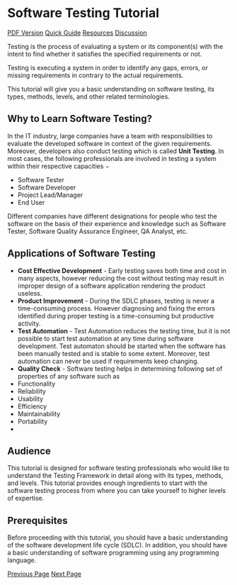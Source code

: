 # Software Testing Tutorial
[PDF Version](../software_testing/software_testing_pdf_version.md)
[Quick Guide](../software_testing/software_testing_quick_guide.md)
[Resources](../software_testing/software_testing_useful_resources.md)
[Discussion](../software_testing/software_testing_discussion.md)

Testing is the process of evaluating a system or its component(s) with the intent to find whether it satisfies the specified requirements or not.

Testing is executing a system in order to identify any gaps, errors, or missing requirements in contrary to the actual requirements.

This tutorial will give you a basic understanding on software testing, its types, methods, levels, and other related terminologies.

## Why to Learn Software Testing?
In the IT industry, large companies have a team with responsibilities to evaluate the developed software in context of the given requirements. Moreover, developers also conduct testing which is called **Unit Testing**. In most cases, the following professionals are involved in testing a system within their respective capacities −

   * Software Tester
   * Software Developer
   * Project Lead/Manager
   * End User

Different companies have different designations for people who test the software on the basis of their experience and knowledge such as Software Tester, Software Quality Assurance Engineer, QA Analyst, etc.

## Applications of Software Testing
   * **Cost Effective Development** - Early testing saves both time and cost in many aspects, however reducing the cost without testing may result in improper design of a software application rendering the product useless.
   * **Product Improvement** - During the SDLC phases, testing is never a time-consuming process. However diagnosing and fixing the errors identified during proper testing is a time-consuming but productive activity.
   * **Test Automation** - Test Automation reduces the testing time, but it is not possible to start test automation at any time during software development. Test automaton should be started when the software has been manually tested and is stable to some extent. Moreover, test automation can never be used if requirements keep changing.
   * **Quality Check** - Software testing helps in determining following set of properties of any software such as 
   * Functionality
   * Reliability
   * Usability
   * Efficiency
   * Maintainability
   * Portability
   * 

## Audience
This tutorial is designed for software testing professionals who would like to understand the Testing Framework in detail along with its types, methods, and levels. This tutorial provides enough ingredients to start with the software testing process from where you can take yourself to higher levels of expertise.

## Prerequisites
Before proceeding with this tutorial, you should have a basic understanding of the software development life cycle (SDLC). In addition, you should have a basic understanding of software programming using any programming language.


[Previous Page](../software_testing/index.md) [Next Page](../software_testing/software_testing_overview.md) 
